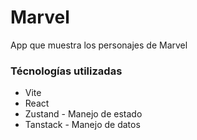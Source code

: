 # Marvel
App que muestra los personajes de Marvel

### Técnologías utilizadas
* Vite
* React
* Zustand - Manejo de estado
* Tanstack - Manejo de datos
